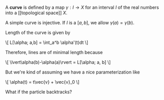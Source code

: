 A **curve** is defined by a map $\gamma: I \to X$ for an interval $I$ of the real numbers into a [[topological space]] $X$. 

A simple curve is injective. If $I$ is a $[a,b]$, we allow $\gamma(a)=\gamma(b)$.

Length of the curve is given by

\\[
L[\alpha; a,b] = \int_a^b \alpha'(t)dt
\\]

Therefore, lines are of minimal length because

\\[
\lvert\alpha(b)-\alpha(a)\rvert = L[\alpha; a, b]
\\]

But we're kind of assuming we have a nice parameterization like

\\[
\alpha(t) = t\vec{v} + \vec{v}_0
\\]

What if the particle backtracks? 